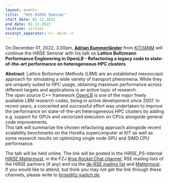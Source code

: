 ```yaml
---
layout: events
title:  "9th HiRSE Seminar"
start_date: 01.12.2022
end_date: 01.12.2022
location: virtual
excerpt_separator: <!--more-->
---
```


On December 01, 2022, 3.00pm, [**Adrian Kummerländer**](https://www.lbrg.kit.edu/~akummerlaender/) from [KIT/IANM](https://www.math.kit.edu/ianm/) will continue the HiRSE Seminar with his talk on **Lattice Boltzmann Performance Engineering in OpenLB - Refactoring a legacy code to state-of-the-art performance on heterogeneous HPC clusters**. 
<!--more-->

**Abstract**: 
Lattice Boltzmann Methods (LBM) are an established mesoscopic approach for simulating a wide variety of transport phenomena. While they are uniquely suited to HPC usage, obtaining maximum performance across different targets and applications is an active topic of research.  
The open source C++ framework [OpenLB](https://openlb.net) is one of the major freely available LBM research codes, being in active development since 2007.  In recent years, a concerted and successful effort was undertaken to improve the performance on state-of-the-art heterogeneous HPC clusters by adding e.g. support for GPUs and vectorized execution on CPUs alongside general code improvements.  
This talk will summarize the chosen refactoring approach alongside recent scalability benchmarks on the HoreKa supercomputer at KIT as well as some research results on optimizing single node GPU and SIMD CPU performance.

The talk will be held online. The link will be posted in the HiRSE_PS-internal [HiRSE Mattermost](https://mattermost.hzdr.de/hirse), in the FZJ [#rse Rocket.Chat channel](https://chat.fz-juelich.de/channel/rse), RSE mailing lists of the HiRSE partners (if any) and via the [de-RSE mailing list](https://de-rse.org/de/join.html) and [Mattermost](https://chat.gwdg.de/channel/derse). If you would like to attend, but think you may not get the link through these channels, please write to [hirse@fz-juelich.de](mailto:hirse@fz-juelich.de).
